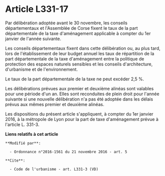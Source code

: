 # Article L331-17

Par délibération adoptée avant le 30 novembre, les conseils départementaux et l'Assemblée de Corse fixent le taux de la part
départementale de la taxe d'aménagement applicable à compter du 1er janvier de l'année suivante. 

Les conseils départementaux fixent dans cette délibération ou, au  plus  tard, lors de l'établissement de leur budget annuel
les taux de   répartition de la part départementale de la taxe d'aménagement entre la   politique de protection des espaces
naturels sensibles et les conseils   d'architecture, d'urbanisme et de l'environnement.

Le taux de la part départementale de la taxe ne peut excéder 2,5 %. 

Les délibérations prévues aux premier et deuxième alinéas sont  valables  pour une période d'un an. Elles sont reconduites de
plein  droit pour  l'année suivante si une nouvelle délibération n'a pas été  adoptée dans  les délais prévus aux mêmes
premier et deuxième alinéas.

Les dispositions du présent article s'appliquent, à compter du 1er janvier 2016, à la métropole de Lyon pour la part de taxe
d'aménagement prévue à l'article L. 331-3.

**Liens relatifs à cet article**

	**Modifié par**:

	  - Ordonnance n°2016-1561 du 21 novembre 2016 - art. 5

	**Cite**:

	  - Code de l'urbanisme - art. L331-3 (VD)
